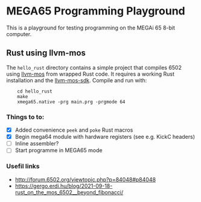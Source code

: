 # MEGA65 Programming Playground

This is a playground for testing programming on the MEGAi 65 8-bit computer.

## Rust using llvm-mos

The `hello_rust` directory contains a simple project that compiles 6502 using
[llvm-mos](https://llvm-mos.org) from wrapped Rust code. It requires a working
Rust installation and the [llvm-mos-sdk](https://github.com/llvm-mos/llvm-mos-sdk#getting-started).
Compile and run with:

~~~
    cd hello_rust
    make
    xmega65.native -prg main.prg -prgmode 64
~~~

### Things to to:

- [x] Added convenience `peek` and `poke` Rust macros
- [x] Begin mega64 module with hardware registers (see e.g. KickC headers)
- [ ] Inline assembler?
- [ ] Start programme in MEGA65 mode

### Usefil links

- http://forum.6502.org/viewtopic.php?p=84048#p84048
- https://gergo.erdi.hu/blog/2021-09-18-rust_on_the_mos_6502__beyond_fibonacci/

